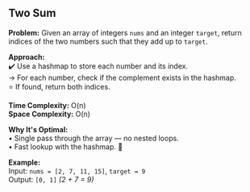 
## Two Sum

**Problem:**
Given an array of integers `nums` and an integer `target`, return indices of the two numbers such that they add up to `target`.

**Approach:**   
✔️ Use a hashmap to store each number and its index.  
→ For each number, check if the complement exists in the hashmap.   
⭐ If found, return both indices. 

**Time Complexity:** O(n)  
**Space Complexity:** O(n)

**Why It's Optimal:**  
• Single pass through the array — no nested loops.   
• Fast lookup with the hashmap. 🎀  

**Example:**  
Input: `nums = [2, 7, 11, 15]`, `target = 9`    
Output: `[0, 1]` _(2 + 7 = 9)_